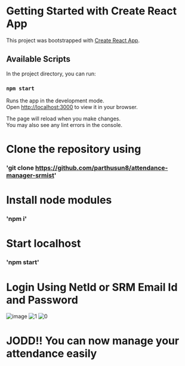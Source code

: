 # Getting Started with Create React App

This project was bootstrapped with [Create React App](https://github.com/facebook/create-react-app).

## Available Scripts

In the project directory, you can run:

### `npm start`

Runs the app in the development mode.\
Open [http://localhost:3000](http://localhost:3000) to view it in your browser.

The page will reload when you make changes.\
You may also see any lint errors in the console.


# Clone the repository using

### 'git clone https://github.com/parthusun8/attendance-manager-srmist'

# Install node modules

### 'npm i'

# Start localhost

### 'npm start'

# Login Using NetId or SRM Email Id and Password
![image](https://user-images.githubusercontent.com/77690791/186880242-3d6b038c-d89f-4e4c-af2a-4859dd47aba0.png)
![1](readme-assets/1.jpeg)
![0](readme-assets/1.jpeg)




# JODD!! You can now manage your attendance easily
